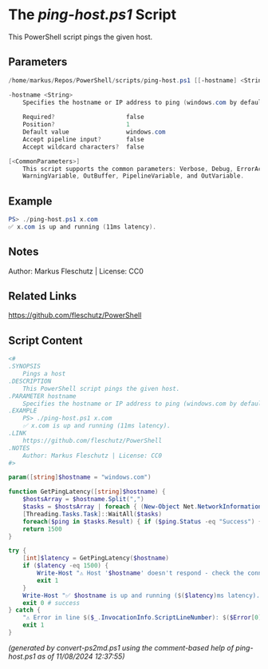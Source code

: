 The *ping-host.ps1* Script
===========================

This PowerShell script pings the given host.

Parameters
----------
```powershell
/home/markus/Repos/PowerShell/scripts/ping-host.ps1 [[-hostname] <String>] [<CommonParameters>]

-hostname <String>
    Specifies the hostname or IP address to ping (windows.com by default)
    
    Required?                    false
    Position?                    1
    Default value                windows.com
    Accept pipeline input?       false
    Accept wildcard characters?  false

[<CommonParameters>]
    This script supports the common parameters: Verbose, Debug, ErrorAction, ErrorVariable, WarningAction, 
    WarningVariable, OutBuffer, PipelineVariable, and OutVariable.
```

Example
-------
```powershell
PS> ./ping-host.ps1 x.com
✅ x.com is up and running (11ms latency).

```

Notes
-----
Author: Markus Fleschutz | License: CC0

Related Links
-------------
https://github.com/fleschutz/PowerShell

Script Content
--------------
```powershell
<#
.SYNOPSIS
	Pings a host
.DESCRIPTION
	This PowerShell script pings the given host.
.PARAMETER hostname
	Specifies the hostname or IP address to ping (windows.com by default)
.EXAMPLE
	PS> ./ping-host.ps1 x.com
	✅ x.com is up and running (11ms latency).
.LINK
	https://github.com/fleschutz/PowerShell
.NOTES
	Author: Markus Fleschutz | License: CC0
#>

param([string]$hostname = "windows.com")

function GetPingLatency([string]$hostname) {
	$hostsArray = $hostname.Split(",")
	$tasks = $hostsArray | foreach { (New-Object Net.NetworkInformation.Ping).SendPingAsync($_,1500) }
	[Threading.Tasks.Task]::WaitAll($tasks)
	foreach($ping in $tasks.Result) { if ($ping.Status -eq "Success") { return $ping.RoundtripTime } }
	return 1500
}

try {
	[int]$latency = GetPingLatency($hostname)
	if ($latency -eq 1500) {
		Write-Host "⚠️ Host '$hostname' doesn't respond - check the connection or maybe the host is down."
		exit 1
	} 
	Write-Host "✅ $hostname is up and running ($($latency)ms latency)."
	exit 0 # success
} catch {
	"⚠️ Error in line $($_.InvocationInfo.ScriptLineNumber): $($Error[0])"
	exit 1
}
```

*(generated by convert-ps2md.ps1 using the comment-based help of ping-host.ps1 as of 11/08/2024 12:37:55)*
